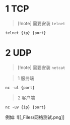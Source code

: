 # 1 TCP
>[!note] 需要安装 `telnet`
```shell
telnet {ip} {port}
```

# 2 UDP
>[!note] 需要安装 `netcat`

> 1 服务端
```shell
nc -ul {port}
```
> 2 客户端
```shell
nc -uv {ip} {port}
```
例如:
![[_Files/网络测试.png]]
